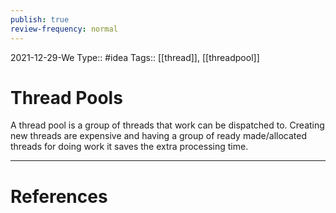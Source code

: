 ```yaml
---
publish: true
review-frequency: normal
---
```

2021-12-29-We
Type:: #idea
Tags:: [[thread]], [[threadpool]]

# Thread Pools

A thread pool is a group of threads that work can be dispatched to.
Creating new threads are expensive and having a group of ready made/allocated threads for doing work it saves the extra processing time.

---
# References
